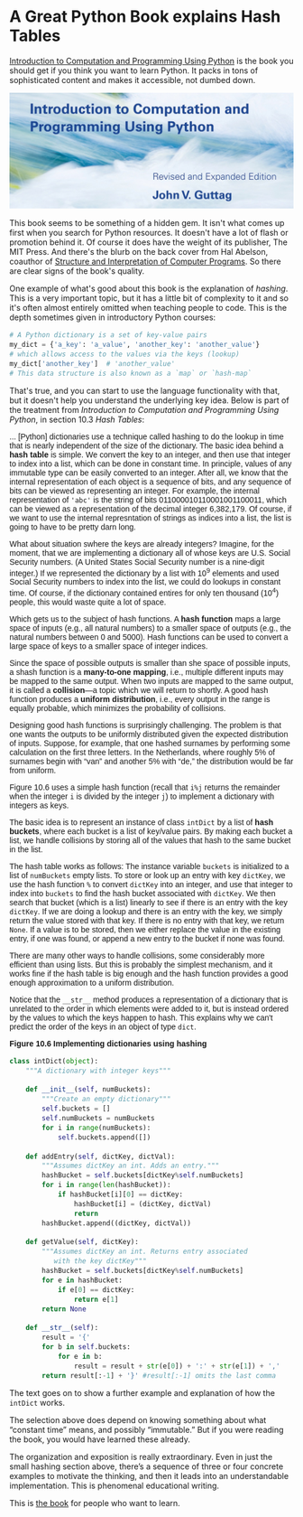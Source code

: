 # A Great Python Book explains Hash Tables

[Introduction to Computation and Programming Using Python](http://mitpress.mit.edu/books/introduction-computation-and-programming-using-python-0) is the book you should get if you think you want to learn Python. It packs in tons of sophisticated content and makes it accessible, not dumbed down.

[![Introduction to Computation and Programming Using Python](cover.jpg)](http://mitpress.mit.edu/books/introduction-computation-and-programming-using-python-0)

This book seems to be something of a hidden gem. It isn't what comes up first when you search for Python resources. It doesn't have a lot of flash or promotion behind it. Of course it does have the weight of its publisher, The MIT Press. And there's the blurb on the back cover from Hal Abelson, coauthor of [Structure and Interpretation of Computer Programs](https://mitpress.mit.edu/sicp/). So there are clear signs of the book's quality.

One example of what's good about this book is the explanation of _hashing_. This is a very important topic, but it has a little bit of complexity to it and so it's often almost entirely omitted when teaching people to code. This is the depth sometimes given in introductory Python courses:

```python
# A Python dictionary is a set of key-value pairs
my_dict = {'a_key': 'a_value', 'another_key': 'another_value'}
# which allows access to the values via the keys (lookup)
my_dict['another_key']  # 'another_value'
# This data structure is also known as a `map` or `hash-map`
```

That's true, and you can start to use the language functionality with that, but it doesn't help you understand the underlying key idea. Below is part of the treatment from _Introduction to Computation and Programming Using Python_, in section 10.3 _Hash Tables_:

<section style="font-family: sans-serif">

<p>... [Python] dictionaries use a technique called hashing to do the lookup in time that is nearly independent of the size of the dictionary. The basic idea behind a <strong>hash table</strong> is simple. We convert the key to an integer, and then use that integer to index into a list, which can be done in constant time. In principle, values of any immutable type can be easily converted to an integer. After all, we know that the internal representation of each object is a sequence of bits, and any sequence of bits can be viewed as representing an integer.  For example, the internal representation of <code>'abc'</code> is the string of bits 011000010110001001100011, which can be viewed as a representation of the decimal integer 6,382,179. Of course, if we want to use the internal represntation of strings as indices into a list, the list is going to have to be pretty darn long.</p>

<p>What about situation swhere the keys are already integers? Imagine, for the moment, that we are implementing a dictionary all of whose keys are U.S. Social Security numbers. (A United States Social Security number is a nine-digit integer.) If we represented the dictionary by a list with 10<sup>9</sup> elements and used Social Security numbers to index into the list, we could do lookups in constant time. Of course, if the dictionary contained entires for only ten thousand (10<sup>4</sup>) people, this would waste quite a lot of space.</p>

<p>Which gets us to the subject of hash functions. A <strong>hash function</strong> maps a large space of inputs (e.g., all natural numbers) to a smaller space of outputs (e.g., the natural numbers between 0 and 5000). Hash functions can be used to convert a large space of keys to a smaller space of integer indices.</p>

<p>Since the space of possible outputs is smaller than she space of possible inputs, a shash function is a <strong>many-to-one mapping</strong>, i.e., multiple different inputs may be mapped to the same output. When two inputs are mapped to the same output, it is called a <strong>collision</strong>—a topic which we will return to shortly. A good hash function produces a <strong>uniform distribution</strong>, i.e., every output in the range is equally probable, which minimizes the probability of collisions.</p>

<p>Designing good hash functions is surprisingly challenging. The problem is that one wants the outputs to be uniformly distributed given the expected distribution of inputs. Suppose, for example, that one hashed surnames by performing some calculation on the first three letters. In the Netherlands, where roughly 5% of surnames begin with “van” and another 5% with “de,” the distribution would be far from uniform.</p>

<p>Figure 10.6 uses a simple hash function (recall that <code>i%j</code> returns the remainder when the integer <code>i</code> is divided by the integer <code>j</code>) to implement a dictionary with integers as keys.</p>

<p>The basic idea is to represent an instance of class <code>intDict</code> by a list of <strong>hash buckets</strong>, where each bucket is a list of key/value pairs. By making each bucket a list, we handle collisions by storing all of the values that hash to the same bucket in the list.</p>

<p>The hash table works as follows: The instance variable <code>buckets</code> is initialized to a list of <code>numBuckets</code> empty lists. To store or look up an entry with key <code>dictKey</code>, we use the hash function <code>%</code> to convert <code>dictKey</code> into an integer, and use that integer to index into <code>buckets</code> to find the hash bucket associated with <code>dictKey</code>. We then search that bucket (which is a list) linearly to see if there is an entry with the key <code>dictKey</code>. If we are doing a lookup and there is an entry with the key, we simply return the value stored with that key. If there is no entry with that key, we return <code>None</code>. If a value is to be stored, then we either replace the value in the existing entry, if one was found, or append a new entry to the bucket if none was found.</p>

<p>There are many other ways to handle collisions, some considerably more efficient than using lists. But this is probably the simplest mechanism, and it works fine if the hash table is big enough and the hash function provides a good enough approximation to a uniform distribution.</p>

<p>Notice that the <code>__str__</code> method produces a representation of a dictionary that is unrelated to the order in which elements were added to it, but is instead ordered by the values to which the keys happen to hash. This explains why we can't predict the order of the keys in an object of type <code>dict</code>.</p>

<p><strong>Figure 10.6 Implementing dictionaries using hashing</strong></p>

```python
class intDict(object):
    """A dictionary with integer keys"""

    def __init__(self, numBuckets):
        """Create an empty dictionary"""
        self.buckets = []
        self.numBuckets = numBuckets
        for i in range(numBuckets):
            self.buckets.append([])

    def addEntry(self, dictKey, dictVal):
        """Assumes dictKey an int. Adds an entry."""
        hashBucket = self.buckets[dictKey%self.numBuckets]
        for i in range(len(hashBucket)):
            if hashBucket[i][0] == dictKey:
                hashBucket[i] = (dictKey, dictVal)
                return
        hashBucket.append((dictKey, dictVal))

    def getValue(self, dictKey):
        """Assumes dictKey an int. Returns entry associated
           with the key dictKey"""
        hashBucket = self.buckets[dictKey%self.numBuckets]
        for e in hashBucket:
            if e[0] == dictKey:
                return e[1]
        return None

    def __str__(self):
        result = '{'
        for b in self.buckets:
            for e in b:
                result = result + str(e[0]) + ':' + str(e[1]) + ','
        return result[:-1] + '}' #result[:-1] omits the last comma
```

</section>

The text goes on to show a further example and explanation of how the `intDict` works.

The selection above does depend on knowing something about what “constant time” means, and possibly “immutable.” But if you were reading the book, you would have learned these already.

The organization and exposition is really extraordinary. Even in just the small hashing section above, there’s a sequence of three or four concrete examples to motivate the thinking, and then it leads into an understandable implementation. This is phenomenal educational writing.

This is [the book](http://mitpress.mit.edu/books/introduction-computation-and-programming-using-python-0) for people who want to learn.

